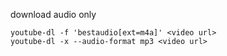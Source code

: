 download audio only

    youtube-dl -f 'bestaudio[ext=m4a]' <video url>
    youtube-dl -x --audio-format mp3 <video url>
